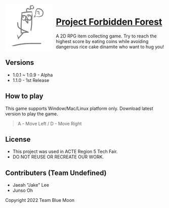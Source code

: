 <img width="150" height="150" align="left" style="float: left; margin: 0 10px 0 0;" alt="TheForbiddenForest" src="https://raw.githubusercontent.com/RuthGyeul/Forbidden-Forest-Resources/main/LmaoIcon.png"> 


# [Project Forbidden Forest](https://github.com/RuthGyeul/Forbidden-Forest-Resources)
A 2D RPG item collecting game. Try to reach the highest score by eating coins while avoiding dangerous rice cake dinamite who want to hug you!

## Versions
- 1.0.1 ~ 1.0.9 - Alpha
- 1.1.0 - 1st Release

## How to play
This game supports Window/Mac/Linux platform only. Download latest version to play the game.
> A - Move Left / D - Move Right

## License
- This project was used in ACTE Region 5 Tech Fair. 
- DO NOT REUSE OR RECREATE OUR WORK.


## Contributers (Team Undefined)
- Jaeah "Jake" Lee
- Junso Oh

Copyright 2022 Team Blue Moon

